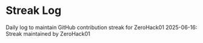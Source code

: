 # Streak Log
Daily log to maintain GitHub contribution streak for ZeroHack01
2025-06-16: Streak maintained by ZeroHack01
